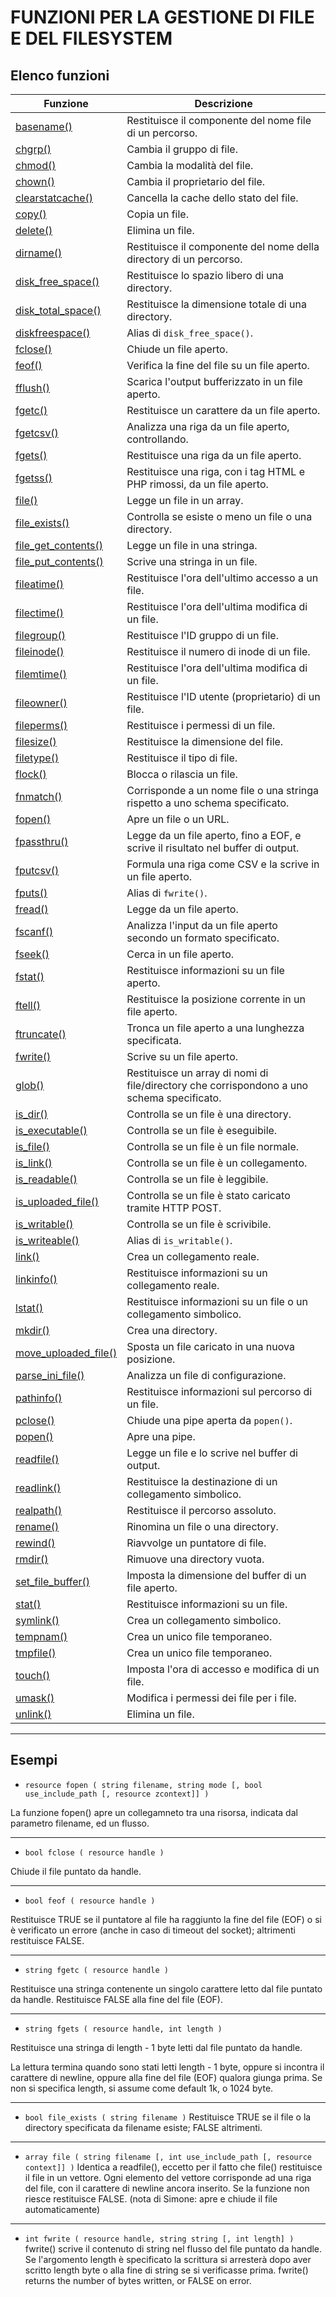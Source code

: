 # FUNZIONI PER LA GESTIONE DI FILE E DEL FILESYSTEM

## Elenco funzioni

| Funzione | Descrizione |
|----------|-------------|
| [basename()](http://php.net/manual/en/function.basename.php) | Restituisce il componente del nome file di un percorso. |
| [chgrp()](http://php.net/manual/en/function.chgrp.php) | Cambia il gruppo di file. |
| [chmod()](http://php.net/manual/en/function.chmod.php) | Cambia la modalità del file. |
| [chown()](http://php.net/manual/en/function.chown.php) | Cambia il proprietario del file. |
| [clearstatcache()](http://php.net/manual/en/function.clearstatcache.php) | Cancella la cache dello stato del file. |
| [copy()](http://php.net/manual/en/function.copy.php) | Copia un file. |
| [delete()](http://php.net/manual/en/function.delete.php) | Elimina un file. |
| [dirname()](http://php.net/manual/en/function.dirname.php) | Restituisce il componente del nome della directory di un percorso. |
| [disk_free_space()](http://php.net/manual/en/function.disk-free-space.php) | Restituisce lo spazio libero di una directory. |
| [disk_total_space()](http://php.net/manual/en/function.disk-total-space.php) | Restituisce la dimensione totale di una directory. |
| [diskfreespace()](http://php.net/manual/en/function.disk-free-space.php) | Alias di `disk_free_space()`. |
| [fclose()](http://php.net/manual/en/function.fclose.php) | Chiude un file aperto. |
| [feof()](http://php.net/manual/en/function.feof.php) | Verifica la fine del file su un file aperto. |
| [fflush()](http://php.net/manual/en/function.fflush.php) | Scarica l'output bufferizzato in un file aperto. |
| [fgetc()](http://php.net/manual/en/function.fgetc.php) | Restituisce un carattere da un file aperto. |
| [fgetcsv()](http://php.net/manual/en/function.fgetcsv.php) | Analizza una riga da un file aperto, controllando. |
| [fgets()](http://php.net/manual/en/function.fgets.php) | Restituisce una riga da un file aperto. |
| [fgetss()](http://php.net/manual/en/function.fgetss.php) | Restituisce una riga, con i tag HTML e PHP rimossi, da un file aperto. |
| [file()](http://php.net/manual/en/function.file.php) | Legge un file in un array. |
| [file_exists()](http://php.net/manual/en/function.file-exists.php) | Controlla se esiste o meno un file o una directory. |
| [file_get_contents()](http://php.net/manual/en/function.file-get-contents.php) | Legge un file in una stringa. |
| [file_put_contents()](http://php.net/manual/en/function.file-put-contents.php) | Scrive una stringa in un file. |
| [fileatime()](http://php.net/manual/en/function.fileatime.php) | Restituisce l'ora dell'ultimo accesso a un file. |
| [filectime()](http://php.net/manual/en/function.filectime.php) | Restituisce l'ora dell'ultima modifica di un file. |
| [filegroup()](http://php.net/manual/en/function.filegroup.php) | Restituisce l'ID gruppo di un file. |
| [fileinode()](http://php.net/manual/en/function.fileinode.php) | Restituisce il numero di inode di un file. |
| [filemtime()](http://php.net/manual/en/function.filemtime.php) | Restituisce l'ora dell'ultima modifica di un file. |
| [fileowner()](http://php.net/manual/en/function.fileowner.php) | Restituisce l'ID utente (proprietario) di un file. |
| [fileperms()](http://php.net/manual/en/function.fileperms.php) | Restituisce i permessi di un file. |
| [filesize()](http://php.net/manual/en/function.filesize.php) | Restituisce la dimensione del file. |
| [filetype()](http://php.net/manual/en/function.filetype.php) | Restituisce il tipo di file. |
| [flock()](http://php.net/manual/en/function.flock.php) | Blocca o rilascia un file. |
| [fnmatch()](http://php.net/manual/en/function.fnmatch.php) | Corrisponde a un nome file o una stringa rispetto a uno schema specificato. |
| [fopen()](http://php.net/manual/en/function.fopen.php) | Apre un file o un URL. |
| [fpassthru()](http://php.net/manual/en/function.fpassthru.php) | Legge da un file aperto, fino a EOF, e scrive il risultato nel buffer di output. |
| [fputcsv()](http://php.net/manual/en/function.fputcsv.php) | Formula una riga come CSV e la scrive in un file aperto. |
| [fputs()](http://php.net/manual/en/function.fwrite.php) | Alias di `fwrite()`. |
| [fread()](http://php.net/manual/en/function.fread.php) | Legge da un file aperto. |
| [fscanf()](http://php.net/manual/en/function.fscanf.php) | Analizza l'input da un file aperto secondo un formato specificato. |
| [fseek()](http://php.net/manual/en/function.fseek.php) | Cerca in un file aperto. |
| [fstat()](http://php.net/manual/en/function.fstat.php) | Restituisce informazioni su un file aperto. |
| [ftell()](http://php.net/manual/en/function.ftell.php) | Restituisce la posizione corrente in un file aperto. |
| [ftruncate()](http://php.net/manual/en/function.ftruncate.php) | Tronca un file aperto a una lunghezza specificata. |
| [fwrite()](http://php.net/manual/en/function.fwrite.php) | Scrive su un file aperto. |
| [glob()](http://php.net/manual/en/function.glob.php) | Restituisce un array di nomi di file/directory che corrispondono a uno schema specificato. |
| [is_dir()](http://php.net/manual/en/function.is-dir.php) | Controlla se un file è una directory. |
| [is_executable()](http://php.net/manual/en/function.is-executable.php) | Controlla se un file è eseguibile. |
| [is_file()](http://php.net/manual/en/function.is-file.php) | Controlla se un file è un file normale. |
| [is_link()](http://php.net/manual/en/function.is-link.php) | Controlla se un file è un collegamento. |
| [is_readable()](http://php.net/manual/en/function.is-readable.php) | Controlla se un file è leggibile. |
| [is_uploaded_file()](http://php.net/manual/en/function.is-uploaded-file.php) | Controlla se un file è stato caricato tramite HTTP POST. |
| [is_writable()](http://php.net/manual/en/function.is-writable.php) | Controlla se un file è scrivibile. |
| [is_writeable()](http://php.net/manual/en/function.is-writable.php) | Alias di `is_writable()`. |
| [link()](http://php.net/manual/en/function.link.php) | Crea un collegamento reale. |
| [linkinfo()](http://php.net/manual/en/function.linkinfo.php) | Restituisce informazioni su un collegamento reale. |
| [lstat()](http://php.net/manual/en/function.lstat.php) | Restituisce informazioni su un file o un collegamento simbolico. |
| [mkdir()](http://php.net/manual/en/function.mkdir.php) | Crea una directory. |
| [move_uploaded_file()](http://php.net/manual/en/function.move-uploaded-file.php) | Sposta un file caricato in una nuova posizione. |
| [parse_ini_file()](http://php.net/manual/en/function.parse-ini-file.php) | Analizza un file di configurazione. |
| [pathinfo()](http://php.net/manual/en/function.pathinfo.php) | Restituisce informazioni sul percorso di un file. |
| [pclose()](http://php.net/manual/en/function.pclose.php) | Chiude una pipe aperta da `popen()`. |
| [popen()](http://php.net/manual/en/function.popen.php) | Apre una pipe. |
| [readfile()](http://php.net/manual/en/function.readfile.php) | Legge un file e lo scrive nel buffer di output. |
| [readlink()](http://php.net/manual/en/function.readlink.php) | Restituisce la destinazione di un collegamento simbolico. |
| [realpath()](http://php.net/manual/en/function.realpath.php) | Restituisce il percorso assoluto. |
| [rename()](http://php.net/manual/en/function.rename.php) | Rinomina un file o una directory. |
| [rewind()](http://php.net/manual/en/function.rewind.php) | Riavvolge un puntatore di file. |
| [rmdir()](http://php.net/manual/en/function.rmdir.php) | Rimuove una directory vuota. |
| [set_file_buffer()](http://php.net/manual/en/function.set-file-buffer.php) | Imposta la dimensione del buffer di un file aperto. |
| [stat()](http://php.net/manual/en/function.stat.php) | Restituisce informazioni su un file. |
| [symlink()](http://php.net/manual/en/function.symlink.php) | Crea un collegamento simbolico. |
| [tempnam()](http://php.net/manual/en/function.tempnam.php) | Crea un unico file temporaneo. |
| [tmpfile()](http://php.net/manual/en/function.tmpfile.php) | Crea un unico file temporaneo. |
| [touch()](http://php.net/manual/en/function.touch.php) | Imposta l'ora di accesso e modifica di un file. |
| [umask()](http://php.net/manual/en/function.umask.php) | Modifica i permessi dei file per i file. |
| [unlink()](http://php.net/manual/en/function.unlink.php) | Elimina un file. |

---

## Esempi

* `resource fopen ( string filename, string mode [, bool use_include_path [, resource zcontext]] )`

La funzione fopen() apre un collegamneto tra una risorsa, indicata dal parametro filename, ed un
flusso.

---

* `bool fclose ( resource handle )`

Chiude il file puntato da handle.

---

* `bool feof ( resource handle )`

Restituisce TRUE se il puntatore al file ha raggiunto la fine del file (EOF) o si è verificato un errore
(anche in caso di timeout del socket); altrimenti restituisce FALSE.

---

* `string fgetc ( resource handle )`

Restituisce una stringa contenente un singolo carattere letto dal file puntato da handle. Restituisce
FALSE alla fine del file (EOF).

---

* `string fgets ( resource handle, int length )`

Restituisce una stringa di length - 1 byte letti dal file puntato da handle. 

La lettura termina quando
sono stati letti length - 1 byte, oppure si incontra il carattere di newline, oppure alla fine del file (EOF) qualora giunga prima. 
Se non si specifica length, si assume come default 1k, o 1024 byte.

---

* `bool file_exists ( string filename )`
Restituisce TRUE se il file o la directory specificata da filename esiste; FALSE altrimenti.

---

* `array file ( string filename [, int use_include_path [, resource context]] )`
Identica a readfile(), eccetto per il fatto che file() restituisce il file in un vettore. Ogni elemento del
vettore corrisponde ad una riga del file, con il carattere di newline ancora inserito. Se la funzione
non riesce restituisce FALSE. (nota di Simone: apre e chiude il file automaticamente)

---

* `int fwrite ( resource handle, string string [, int length] )`
fwrite() scrive il contenuto di string nel flusso del file puntato da handle. Se l'argomento length è
specificato la scrittura si arresterà dopo aver scritto length byte o alla fine di string se si verificasse
prima. fwrite() returns the number of bytes written, or FALSE on error.
